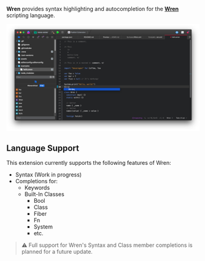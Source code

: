 <!--
👋 Hello! As Nova users browse the extensions library, a good README can help them understand what your extension does, how it works, and what setup or configuration it may require.

Not every extension will need every item described below. Use your best judgement when deciding which parts to keep to provide the best experience for your new users.

💡 Quick Tip! As you edit this README template, you can preview your changes by selecting **Extensions → Activate Project as Extension**, opening the Extension Library, and selecting "Wren" in the sidebar.

Let's get started!
-->

**Wren** provides syntax highlighting and autocompletion for the **[Wren](https://wren.io)** scripting language.

<!--
🎈 It can also be helpful to include a screenshot or GIF showing your extension in action:
-->

![](https://github.com/snow-developments/nova-wren/blob/main/assets/screenshots/syntax-and-completion.png?raw=true)

## Language Support

<!--
🎈 Whether your extension covers the entirety of a language's syntax or a subset, it can be helpful to describe that for users:
-->

This extension currently supports the following features of Wren:

- Syntax (Work in progress)
- Completions for:
	- Keywords
	- Built-In Classes
	  - Bool
	  - Class
	  - Fiber
	  - Fn
	  - System
	  - etc.

> ⚠️ Full support for Wren's Syntax and Class member completions is planned for a future update.
